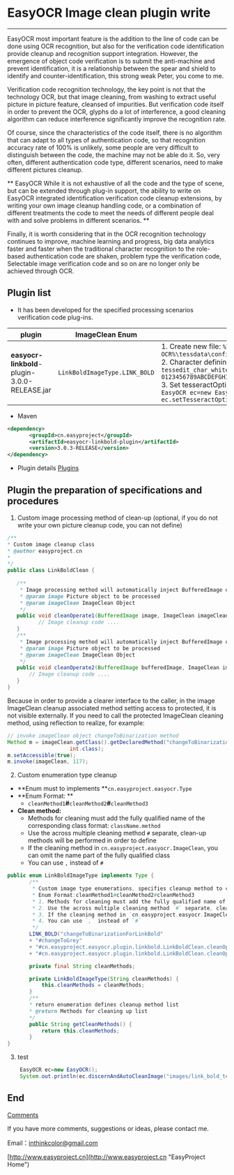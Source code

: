 # EasyOCR Image clean plugin write

---------------

EasyOCR most important feature is the addition to the line of code can be done using OCR recognition, but also for the verification code identification provide cleanup and recognition support integration. However, the emergence of object code verification is to submit the anti-machine and prevent identification, it is a relationship between the spear and shield to identify and counter-identification, this strong weak Peter, you come to me.

Verification code recognition technology, the key point is not that the technology OCR, but that image cleaning, from washing to extract useful picture in picture feature, cleansed of impurities. But verification code itself in order to prevent the OCR, glyphs do a lot of interference, a good cleaning algorithm can reduce interference significantly improve the recognition rate.


Of course, since the characteristics of the code itself, there is no algorithm that can adapt to all types of authentication code, so that recognition accuracy rate of 100% is unlikely, some people are very difficult to distinguish between the code, the machine may not be able do it. So, very often, different authentication code type, different scenarios, need to make different pictures cleanup.

** EasyOCR While it is not exhaustive of all the code and the type of scene, but can be extended through plug-in support, the ability to write on EasyOCR integrated identification verification code cleanup extensions, by writing your own image cleanup handling code, or a combination of different treatments the code to meet the needs of different people deal with and solve problems in different scenarios. **


Finally, it is worth considering that in the OCR recognition technology continues to improve, machine learning and progress, big data analytics faster and faster when the traditional character recognition to the role-based authentication code are shaken, problem type the verification code, Selectable image verification code and so on are no longer only be achieved through OCR.


## Plugin list

- It has been developed for the specified processing scenarios verification code plug-ins.


| plugin | ImageClean Enum | required |
| ----------- | ------------ | ----------- |
| **easyocr-linkbold**-plugin-3.0.0-RELEASE.jar  | `LinkBoldImageType.LINK_BOLD ` | 1. Create new file: `%Tesseract-OCR%\tessdata\configs\lettersAndNumbers` <br/> 2. Character defining, write content to file: `tessedit_char_whitelist 0123456789ABCDEFGHIJKLMNOPQRSTUVWXYZabcdefghijklmnopqrstuvwxyz`  <br/> 3. Set tesseractOptions: ` lettersAndNumbers` <br/> `EasyOCR ec=new EasyOCR();` <br/>	`ec.setTesseractOptions("lettersAndNumbers");`  |

- Maven
```XML
<dependency>
       <groupId>cn.easyproject</groupId>
       <artifactId>easyocr-linkbold-plugin</artifactId>
       <version>3.0.3-RELEASE</version>
</dependency>
```

- Plugin details
[Plugins](../plugins/Plugins.md "Plugins ")


## Plugin the preparation of specifications and procedures

1. Custom image processing method of clean-up (optional, if you do not write your own picture cleanup code, you can not define)

 ```JAVA
/**
 * Custom image cleanup class
 * @author easyproject.cn
 *
 */
public class LinkBoldClean {
	
   	/**
   	 * Image processing method will automatically inject BufferedImage objects and ImageClean
   	 * @param image Picture object to be processed
   	 * @param imageClean ImageClean Object
   	 */
   	public void cleanOperate1(BufferedImage image, ImageClean imageClean){
   		   // Image cleanup code ....
   	}
   	/**
   	 * Image processing method will automatically inject BufferedImage objects and ImageClean
   	 * @param image Picture object to be processed
   	 * @param imageClean ImageClean Object
   	 */
   	public void cleanOperate2(BufferedImage bufferedImage, ImageClean imageClean){
   	   	// Image cleanup code ....
   	}
}
```
Because in order to provide a clearer interface to the caller, in the image ImageClean cleanup associated method setting access to protected, it is not visible externally. If you need to call the protected ImageClean cleaning method, using reflection to realize, for example:
```JAVA
// invoke imageClean object changeToBinarization method
Method m = imageClean.getClass().getDeclaredMethod("changeToBinarization",
					int.class);
m.setAccessible(true);
m.invoke(imageClean, 117);
```

2. Custom enumeration type cleanup
 - **Enum must to implements **`cn.easyproject.easyocr.Type`
 - **Enum Format: **
    - `cleanMethod1`**#**`cleanMethod2`**#**`cleanMethod3`
 - **Clean method:**
 	- Methods for cleaning must add the fully qualified name of the corresponding class format:  `className.method` 
 	- Use the across multiple cleaning method `#` separate, clean-up methods will be performed in order to define
 	- If the cleaning method in `cn.easyproject.easyocr.ImageClean`, you can omit the name part of the fully qualified class
 	- You can use `,` instead of `#`
	
 ```JAVA
public enum LinkBoldImageType implements Type {
		/**
		 * Custom image type enumerations, specifies cleanup method to call 
		 * Enum Format:cleanMethod1#cleanMethod2#cleanMethod3
		 * 1. Methods for cleaning must add the fully qualified name of the corresponding class format:  `className.method`
		 * 2. Use the across multiple cleaning method `#` separate, clean-up methods will be performed in order to define
		 * 3. If the cleaning method in `cn.easyproject.easyocr.ImageClean`, you can omit the name part of the fully qualified class
		 * 4. You can use `,` instead of `#`
		 */
		LINK_BOLD("changeToBinarizationForLinkBold"
		+ "#changeToGrey"
		+ "#cn.easyproject.easyocr.plugin.linkbold.LinkBoldClean.cleanOperate1"
		+ "#cn.easyproject.easyocr.plugin.linkbold.LinkBoldClean.cleanOperate2");

		private final String cleanMethods;

		private LinkBoldImageType(String cleanMethods) {
			this.cleanMethods = cleanMethods;
		}
		/**
		* return enumeration defines cleanup method list
		* @return Methods for cleaning up list
		*/
		public String getCleanMethods() {
			return this.cleanMethods;
		}
}
```

3. test 
```JAVA
	EasyOCR ec=new EasyOCR();
	System.out.println(ec.discernAndAutoCleanImage("images/link_bold_text/test/dk3d.png", LinkBoldImageType.LINK_BOLD));
```


## End

[Comments](http://www.easyproject.cn/easyocr/zh-cn/index.jsp#about 'Comments')

If you have more comments, suggestions or ideas, please contact me.

Email：<inthinkcolor@gmail.com>

[http://www.easyproject.cn](http://www.easyproject.cn "EasyProject Home")